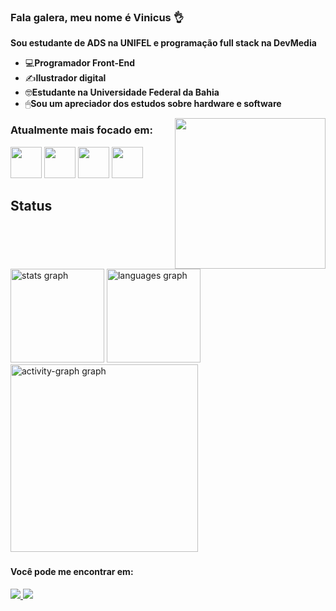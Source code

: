 ### Fala galera, meu nome é Vinicus 👌 ### 
**Sou estudante de ADS na **UNIFEL** e programação **full stack** na DevMedia**

- 💻**Programador Front-End** 
- ✍**Ilustrador digital**
- 🤓**Estudante na Universidade Federal da Bahia**
- 🖱**Sou um apreciador dos estudos sobre hardware e software**
<img align="right" height="241" src="https://j.gifs.com/l5JY1l.gif"  />

###
### Atualmente mais focado em: ###
 
<img width="50" height="50" src="https://cdn.jsdelivr.net/gh/devicons/devicon@latest/icons/html5/html5-original.svg" />   <img width="50" height="50" src="https://cdn.jsdelivr.net/gh/devicons/devicon@latest/icons/css3/css3-original.svg" /> <img width="50" height="50"  src="https://cdn.jsdelivr.net/gh/devicons/devicon@latest/icons/javascript/javascript-original.svg" />  <img width="50" height="50" src="https://cdn.jsdelivr.net/gh/devicons/devicon@latest/icons/python/python-original.svg" /> 


<h2 align="left">Status</h2>


<br clear="both">

<div align="left">
  <img src="https://github-readme-stats.vercel.app/api?username=Vinimoura123&hide_title=false&hide_rank=true&show_icons=true&include_all_commits=true&count_private=true&disable_animations=false&theme=gruvbox_light&locale=en&hide_border=false&order=1" height="150" alt="stats graph"  />
  <img src="https://github-readme-stats.vercel.app/api/top-langs?username=Vinimoura123&locale=en&hide_title=false&layout=compact&card_width=320&langs_count=5&theme=gruvbox_light&hide_border=false&order=2" height="150" alt="languages graph"  />
  <img src="https://github-readme-activity-graph.vercel.app/graph?username=Vinimoura123&radius=16&theme=green&area=true&order=5" height="300" alt="activity-graph graph"  />
</div>

###
          
#### Você pode me encontrar em: ####
<a href="https://www.instagram.com/dentre_o_cartoon/profilecard/?igsh=MXFoM3FqMXQyc201Nw==">
<img src="https://img.shields.io/badge/Instagram-%23E4405F.svg?style=for-the-badge&logo=Instagram&logoColor=white">
</a>


<a href="https://www.linkedin.com/in/vinícius-reis-moura-5a44712aa/"> 
<img src="https://img.shields.io/badge/linkedin-%230077B5.svg?style=for-the-badge&logo=linkedin&logoColor=white">
</a>
